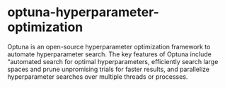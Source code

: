 # optuna-hyperparameter-optimization
Optuna is an open-source hyperparameter optimization framework to automate hyperparameter search. The key features of Optuna include “automated search for optimal hyperparameters, efficiently search large spaces and prune unpromising trials for faster results, and parallelize hyperparameter searches over multiple threads or processes.
